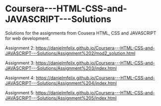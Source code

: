 # Coursera---HTML-CSS-and-JAVASCRIPT---Solutions
Solutions for the assignments from Cousera HTML, CSS and JAVASCRIPT for web development.

Assignment 2:
https://danielmfelix.github.io/Coursera---HTML-CSS-and-JAVASCRIPT---Solutions/Assignment%202/mod2_solution.html


Assignment 3:
https://danielmfelix.github.io/Coursera---HTML-CSS-and-JAVASCRIPT---Solutions/Assignment%203/index.html


Assignment 4:
https://danielmfelix.github.io/Coursera---HTML-CSS-and-JAVASCRIPT---Solutions/Assignment%204/index.html


Assignment 5: 
https://danielmfelix.github.io/Coursera---HTML-CSS-and-JAVASCRIPT---Solutions/Assignment%205/index.html
